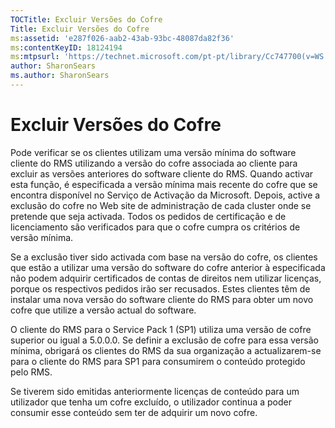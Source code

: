 ```yaml
---
TOCTitle: Excluir Versões do Cofre
Title: Excluir Versões do Cofre
ms:assetid: 'e287f026-aab2-43ab-93bc-48087da82f36'
ms:contentKeyID: 18124194
ms:mtpsurl: 'https://technet.microsoft.com/pt-pt/library/Cc747700(v=WS.10)'
author: SharonSears
ms.author: SharonSears
---
```


Excluir Versões do Cofre
========================

Pode verificar se os clientes utilizam uma versão mínima do software cliente do RMS utilizando a versão do cofre associada ao cliente para excluir as versões anteriores do software cliente do RMS. Quando activar esta função, é especificada a versão mínima mais recente do cofre que se encontra disponível no Serviço de Activação da Microsoft. Depois, active a exclusão do cofre no Web site de administração de cada cluster onde se pretende que seja activada. Todos os pedidos de certificação e de licenciamento são verificados para que o cofre cumpra os critérios de versão mínima.

Se a exclusão tiver sido activada com base na versão do cofre, os clientes que estão a utilizar uma versão do software do cofre anterior à especificada não podem adquirir certificados de contas de direitos nem utilizar licenças, porque os respectivos pedidos irão ser recusados. Estes clientes têm de instalar uma nova versão do software cliente do RMS para obter um novo cofre que utilize a versão actual do software.

O cliente do RMS para o Service Pack 1 (SP1) utiliza uma versão de cofre superior ou igual a 5.0.0.0. Se definir a exclusão de cofre para essa versão mínima, obrigará os clientes do RMS da sua organização a actualizarem-se para o cliente do RMS para SP1 para consumirem o conteúdo protegido pelo RMS.

Se tiverem sido emitidas anteriormente licenças de conteúdo para um utilizador que tenha um cofre excluído, o utilizador continua a poder consumir esse conteúdo sem ter de adquirir um novo cofre.
